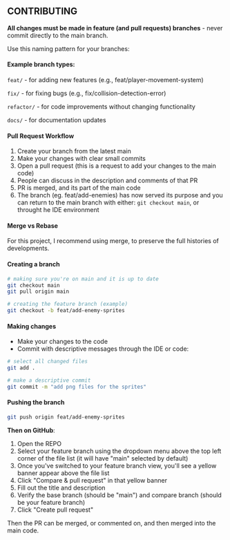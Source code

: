 ## CONTRIBUTING

**All changes must be made in feature (and pull requests) branches** - never commit directly to the main branch.

Use this naming pattern for your branches:

#### Example branch types:
`feat/` - for adding new features (e.g., feat/player-movement-system)

`fix/` - for fixing bugs (e.g., fix/collision-detection-error)

`refactor/` - for code improvements without changing functionality

`docs/` - for documentation updates


#### Pull Request Workflow

1. Create your branch from the latest main
2. Make your changes with clear small commits
3. Open a pull request (this is a request to add your changes to the main code)
4. People can discuss in the description and comments of that PR
5. PR is merged, and its part of the main code 
6. The branch (eg. feat/add-enemies) has now served its purpose and you can return to the main branch with either: `git checkout main`, or throught he IDE environment

#### Merge vs Rebase

For this project, I recommend using merge, to preserve the full histories of developments.


#### Creating a branch

```bash
# making sure you're on main and it is up to date
git checkout main
git pull origin main

# creating the feature branch (example)
git checkout -b feat/add-enemy-sprites
```

#### Making changes

- Make your changes to the code
- Commit with descriptive messages through the IDE or code:
```bash
# select all changed files
git add .

# make a descriptive commit
git commit -m "add png files for the sprites"
```

#### Pushing the branch

```bash
git push origin feat/add-enemy-sprites
```

**Then on GitHub**:
1. Open the REPO
2. Select your feature branch using the dropdown menu above the top left corner of the file list (it will have "main" selected by default)
3. Once you've switched to your feature branch view, you'll see a yellow banner appear above the file list
4. Click "Compare & pull request" in that yellow banner
5. Fill out the title and description
6. Verify the base branch (should be "main") and compare branch (should be your feature branch)
7. Click "Create pull request"

Then the PR can be merged, or commented on, and then merged into the main code.
